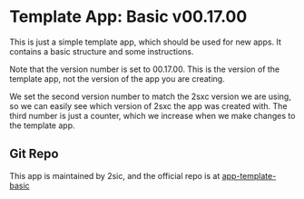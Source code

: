 # Template App: Basic v00.17.00

This is just a simple template app, which should be used for new apps.
It contains a basic structure and some instructions.

Note that the version number is set to 00.17.00.
This is the version of the template app, not the version of the app you are creating.

We set the second version number to match the 2sxc version we are using, so we can easily see which version of 2sxc the app was created with.
The third number is just a counter, which we increase when we make changes to the template app.

## Git Repo

This app is maintained by 2sic, and the official repo is at [app-template-basic](https://github.com/2sxc-dev/app-template-basic)
